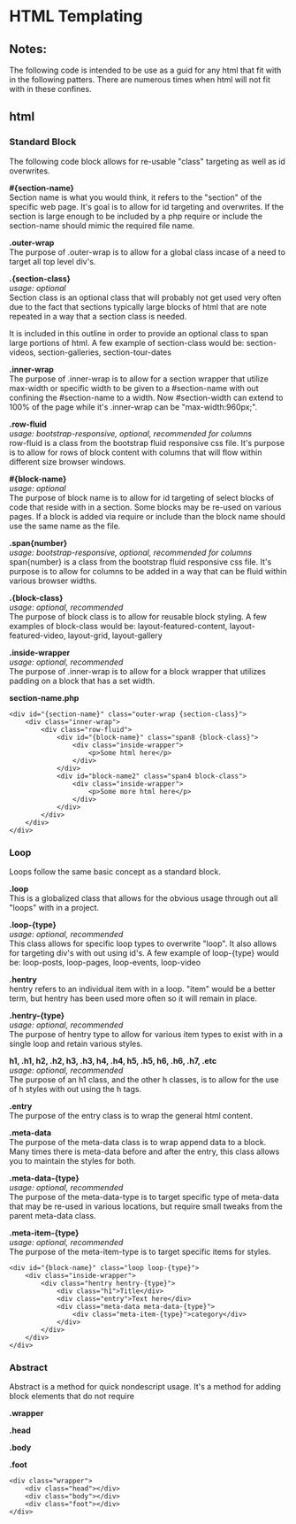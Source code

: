 HTML Templating
====================

Notes:
--------------------
The following code is intended to be use as a guid for any html that fit with in the following patters. There are numerous times when html will not fit with in these confines.

html
--------------------

### Standard Block
The following code block allows for re-usable "class" targeting as well as id overwrites. 

**#{section-name}**  
Section name is what you would think, it refers to the "section" of the specific web page. It's goal is to allow for id targeting and overwrites. If the section is large enough to be included by a php require or include the section-name should mimic the required file name.

**.outer-wrap**  
The purpose of .outer-wrap is to allow for a global class incase of a need to target all top level div's.

**.{section-class}**  
_usage: optional_  
Section class is an optional class that will probably not get used very often due to the fact that sections typically large blocks of html that are note repeated in a way that a section class is needed.

It is included in this outline in order to provide an optional class to span large portions of html. A few example of section-class would be: section-videos, section-galleries, section-tour-dates

**.inner-wrap**  
The purpose of .inner-wrap is to allow for a section wrapper that utilize max-width or specific width to be given to a #section-name with out confining the #section-name to a width. Now #section-width can extend to 100% of the page while it's .inner-wrap can be "max-width:960px;".

**.row-fluid**  
_usage: bootstrap-responsive, optional, recommended for columns_  
row-fluid is a class from the bootstrap fluid responsive css file. It's purpose is to allow for rows of block content with columns that will flow within different size browser windows.

**#{block-name}**  
_usage: optional_  
The purpose of block name is to allow for id targeting of select blocks of code that reside with in a section. Some blocks may be re-used on various pages. If a block is added via require or include than the block name should use the same name as the file.

**.span{number}**  
_usage: bootstrap-responsive, optional, recommended for columns_  
span{number} is a class from the bootstrap fluid responsive css file. It's purpose is to allow for columns to be added in a way that can be fluid within various browser widths.

**.{block-class}**  
_usage: optional, recommended_  
The purpose of block class is to allow for reusable block styling. A few examples of block-class would be: layout-featured-content, layout-featured-video, layout-grid, layout-gallery

**.inside-wrapper**  
_usage: optional, recommended_  
The purpose of .inner-wrap is to allow for a block wrapper that utilizes padding on a block that has a set width.

**section-name.php**
```
<div id="{section-name}" class="outer-wrap {section-class}">
	<div class="inner-wrap">
		<div class="row-fluid">
			<div id="{block-name}" class="span8 {block-class}">
				<div class="inside-wrapper">
					<p>Some html here</p>
				</div>
			</div>
			<div id="block-name2" class="span4 block-class">
				<div class="inside-wrapper">
					<p>Some more html here</p>
				</div>
			</div>
		</div>
	</div>
</div>
```

### Loop
Loops follow the same basic concept as a standard block.

**.loop**  
This is a globalized class that allows for the obvious usage through out all "loops" with in a project.

**.loop-{type}**  
_usage: optional, recommended_  
This class allows for specific loop types to overwrite "loop". It also allows for targeting div's with out using id's. A few example of loop-{type} would be: loop-posts, loop-pages, loop-events, loop-video

**.hentry**  
hentry refers to an individual item with in a loop. "item" would be a better term, but hentry has been used more often so it will remain in place.

**.hentry-{type}**  
_usage: optional, recommended_  
The purpose of hentry type to allow for various item types to exist with in a single loop and retain various styles.

**h1, .h1, h2, .h2, h3, .h3, h4, .h4, h5, .h5, h6, .h6, .h7, .etc**  
_usage: optional, recommended_  
The purpose of an h1 class, and the other h classes, is to allow for the use of h styles with out using the h tags. 

**.entry**  
The purpose of the entry class is to wrap the general html content.

**.meta-data**  
The purpose of the meta-data class is to wrap append data to a block. Many times there is meta-data before and after the entry, this class allows you to maintain the styles for both.

**.meta-data-{type}**  
_usage: optional, recommended_  
The purpose of the meta-data-type is to target specific type of meta-data that may be re-used in various locations, but require small tweaks from the parent meta-data class.

**.meta-item-{type}**  
_usage: optional, recommended_  
The purpose of the meta-item-type is to target specific items for styles.

```
<div id="{block-name}" class="loop loop-{type}">
	<div class="inside-wrapper">
		<div class="hentry hentry-{type}">
			<div class="h1">Title</div>
			<div class="entry">Text here</div>
			<div class="meta-data meta-data-{type}">
				<div class="meta-item-{type}">category</div>
			</div>
		</div>
	</div>
</div>
```

### Abstract
Abstract is a method for quick nondescript usage. It's a method for adding block elements that do not require 

**.wrapper**  

**.head**  

**.body**  

**.foot**  

```
<div class="wrapper">
	<div class="head"></div>
	<div class="body"></div>
	<div class="foot"></div>
</div>
```